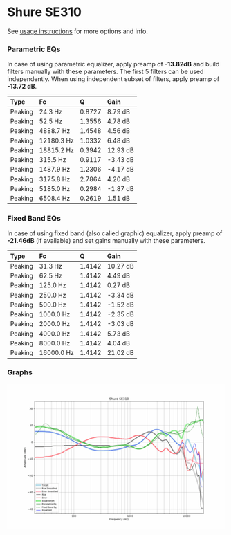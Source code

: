 # Shure SE310
See [usage instructions](https://github.com/jaakkopasanen/AutoEq#usage) for more options and info.

### Parametric EQs
In case of using parametric equalizer, apply preamp of **-13.82dB** and build filters manually
with these parameters. The first 5 filters can be used independently.
When using independent subset of filters, apply preamp of **-13.72 dB**.

| Type    | Fc         |      Q | Gain     |
|:--------|:-----------|:-------|:---------|
| Peaking | 24.3 Hz    | 0.8727 | 8.79 dB  |
| Peaking | 52.5 Hz    | 1.3556 | 4.78 dB  |
| Peaking | 4888.7 Hz  | 1.4548 | 4.56 dB  |
| Peaking | 12180.3 Hz | 1.0332 | 6.48 dB  |
| Peaking | 18815.2 Hz | 0.3942 | 12.93 dB |
| Peaking | 315.5 Hz   | 0.9117 | -3.43 dB |
| Peaking | 1487.9 Hz  | 1.2306 | -4.17 dB |
| Peaking | 3175.8 Hz  | 2.7864 | 4.20 dB  |
| Peaking | 5185.0 Hz  | 0.2984 | -1.87 dB |
| Peaking | 6508.4 Hz  | 0.2619 | 1.51 dB  |

### Fixed Band EQs
In case of using fixed band (also called graphic) equalizer, apply preamp of **-21.46dB**
(if available) and set gains manually with these parameters.

| Type    | Fc         |      Q | Gain     |
|:--------|:-----------|:-------|:---------|
| Peaking | 31.3 Hz    | 1.4142 | 10.27 dB |
| Peaking | 62.5 Hz    | 1.4142 | 4.49 dB  |
| Peaking | 125.0 Hz   | 1.4142 | 0.27 dB  |
| Peaking | 250.0 Hz   | 1.4142 | -3.34 dB |
| Peaking | 500.0 Hz   | 1.4142 | -1.52 dB |
| Peaking | 1000.0 Hz  | 1.4142 | -2.35 dB |
| Peaking | 2000.0 Hz  | 1.4142 | -3.03 dB |
| Peaking | 4000.0 Hz  | 1.4142 | 5.73 dB  |
| Peaking | 8000.0 Hz  | 1.4142 | 4.04 dB  |
| Peaking | 16000.0 Hz | 1.4142 | 21.02 dB |

### Graphs
![](./Shure%20SE310.png)